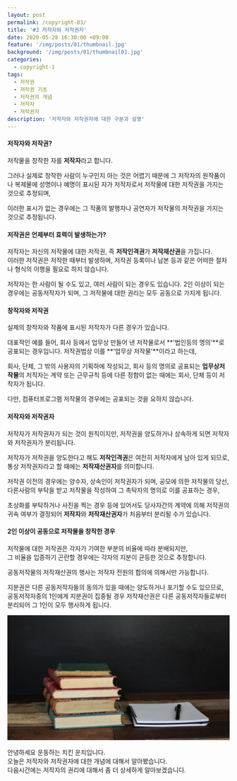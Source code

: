 ```yaml
---
layout: post
permalink: /copyright-03/
title: '#3 저작자와 저작권자'
date: 2020-05-28 16:30:00 +09:00
feature: '/img/posts/01/thumbnail.jpg'
background: '/img/posts/01/thumbnail01.jpg'
categories:
  - copyright-1
tags:
  - 저작권
  - 저작권 기초
  - 저작권의 개념
  - 저작자
  - 저작권자
description: '저작자와 저작권자에 대한 구분과 설명'
---
```


#### 저작자와 저작권?

저작물을 창작한 자를 **저작자**라고 합니다.

그러나 실제로 창작한 사람이 누구인지 아는 것은 어렵기 때문에 그 저작자의 원작품이나 복제물에 성명이나 예명이 표시된 자가 저작자로서 저작물에 대한 저작권을 가지는 것으로 추정되며,

이러한 표시가 없는 경우에는 그 작품의 발행자나 공연자가 저작물의 저작권을 가지는 것으로 추정됩니다.

#### 저작권은 언제부터 효력이 발생하는가?

저작자는 자신의 저작물에 대한 저작권, 즉 **저작인격권**가 **저작재산권**을 가집니다.<br>
이러한 저작권은 저작한 때부터 발생하며, 저작권 등록이나 납본 등과 같은 어떠한 절차나 형식의 이행을 필요로 하지 않습니다.

저작자는 한 사람이 될 수도 있고, 여러 사람이 되는 경우도 있습니다. 2인 이상이 되는 경우에는 공동저작자가 되며, 그 저작물에 대한 권리는 모두 공동으로 가지게 됩니다.

#### 창작자와 저작권

실제의 창작자와 작품에 표시된 저작자가 다른 경우가 있습니다.

대표적인 예를 들어, 회사 등에서 업무상 만들어 낸 저작물로서 **'법인등의 명의'**로 공표되는 경우입니다. 저작권법상 이를 **'업무상 저작물'**이라고 하는데,

회사, 단체, 그 밖의 사용자의 기획하에 작성되고, 회사 등의 명의로 공표되는 **업무상저작물**의 저작자는 계약 또는 근무규칙 등에 다른 정함이 없는 때에는 회사, 단체 등이 저작자가 됩니다.

다만, 컴퓨터프로그램 저작물의 경우에는 공표되는 것을 요하지 않습니다.

#### 저작자와 저작권자

저작자가 저작권자가 되는 것이 원칙이지만, 저작권을 양도하거나 상속하게 되면 저작자와 저작권자가 분리됩니다.

저작자가 저작권을 양도한다고 해도 **저작인격권**은 여전히 저작자에게 남아 있게 되므로, 통상 저작권자라고 할 때에는 **저작재산권자**를 의미합니다.

저작권 이전의 경우에는 양수자, 상속인이 저작권자가 되며, 공모에 의한 저작물의 당선, 다른사람의 부탁을 받고 저작물을 작성하여 그 촉탁자의 명의로 이를 공표하는 경우,

초상화를 부탁하거나 사진을 찍는 경우 등에 있어서도 당사자간의 계약에 의해 저작권의 귀속 여부가 결정되어 **저작자**와 **저작재산권자**가 처음부터 분리될 수가 있습니다.

#### 2인 이상이 공동으로 저작물을 창작한 경우

저작물에 대한 저작권은 각자가 기여한 부분의 비율에 따라 분배되지만,<br>그 비율을 입증하기 곤란할 경우에는 각자의 지분이 균등한 것으로 추정합니다.

공동저작물의 저작재산권의 행사는 저작자 전원의 합의에 의해서만 가능합니다.

지분권은 다른 공동저작자들의 동의가 있을 때에는 양도하거나 포기할 수도 있으므로,<br>공동저작자중의 1인에게 지분권이 집중될 경우 저작재산권은 다른 공동저작자들로부터 분리되어 그 1인이 모두 행사하게 됩니다.



![그림1](/img/posts/01/header.jpg)



안녕하세요 운동하는 치킨 운치입니다.<br>
오늘은 저작자와 저작권자에 대한 개념에 대해서 알아봤습니다.<br>
다음시간에는  저작자의 권리에 대해서 좀 더 상세하게 알아보겠습니다.
